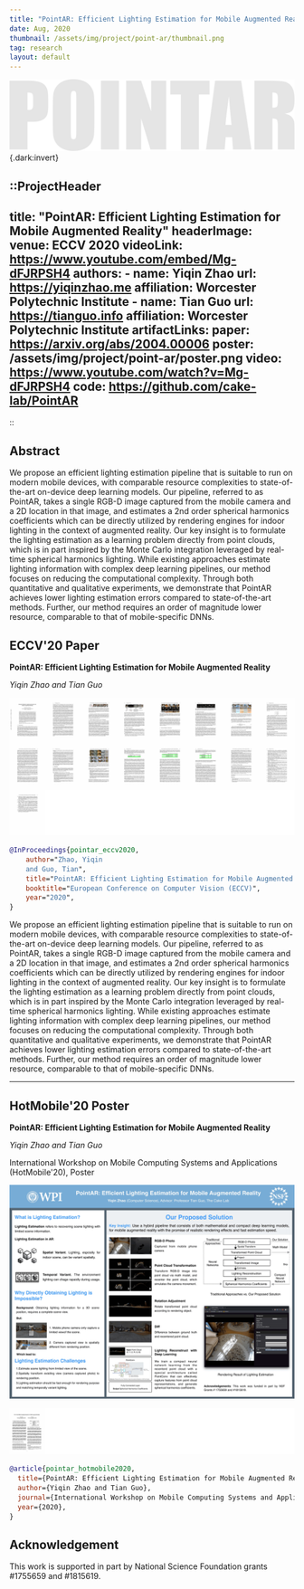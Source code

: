 ```yaml
---
title: "PointAR: Efficient Lighting Estimation for Mobile Augmented Reality"
date: Aug, 2020
thumbnail: /assets/img/project/point-ar/thumbnail.png
tag: research
layout: default
---
```


<!-- Insert a header image here. -->

![](/assets/img/project/point-ar/title-bg.svg){.dark:invert}

<!-- Document starts here, please first insert a title component. -->

::ProjectHeader
---
title: "PointAR: Efficient Lighting Estimation for Mobile Augmented Reality"
headerImage:
venue: ECCV 2020
videoLink: https://www.youtube.com/embed/Mg-dFJRPSH4
authors:
    - name: Yiqin Zhao
      url: https://yiqinzhao.me
      affiliation: Worcester Polytechnic Institute
    - name: Tian Guo
      url: https://tianguo.info
      affiliation: Worcester Polytechnic Institute
artifactLinks:
    paper: https://arxiv.org/abs/2004.00006
    poster: /assets/img/project/point-ar/poster.png
    video: https://www.youtube.com/watch?v=Mg-dFJRPSH4
    code: https://github.com/cake-lab/PointAR
---
::

## Abstract

We propose an efficient lighting estimation pipeline that is suitable to run on modern mobile devices, with comparable resource complexities to state-of-the-art on-device deep learning models. Our pipeline, referred to as PointAR, takes a single RGB-D image captured from the mobile camera and a 2D location in that image, and estimates a 2nd order spherical harmonics coefficients which can be directly utilized by rendering engines for indoor lighting in the context of augmented reality. Our key insight is to formulate the lighting estimation as a learning problem directly from point clouds, which is in part inspired by the Monte Carlo integration leveraged by real-time spherical harmonics lighting. While existing approaches estimate lighting information with complex deep learning pipelines, our method focuses on reducing the computational complexity. Through both quantitative and qualitative experiments, we demonstrate that PointAR achieves lower lighting estimation errors compared to state-of-the-art methods. Further, our method requires an order of magnitude lower resource, comparable to that of mobile-specific DNNs.


## ECCV'20 Paper

**PointAR: Efficient Lighting Estimation for Mobile Augmented Reality**

*Yiqin Zhao and Tian Guo*

[**![](/assets/img/project/point-ar/arxiv-paper-thumbnails.png)**](https://arxiv.org/abs/2004.00006)

```bibtex
@InProceedings{pointar_eccv2020,
    author="Zhao, Yiqin
    and Guo, Tian",
    title="PointAR: Efficient Lighting Estimation for Mobile Augmented Reality",
    booktitle="European Conference on Computer Vision (ECCV)",
    year="2020",
}
```

We propose an efficient lighting estimation pipeline that is suitable to run on modern mobile devices, with comparable resource complexities to state-of-the-art on-device deep learning models. Our pipeline, referred to as PointAR, takes a single RGB-D image captured from the mobile camera and a 2D location in that image, and estimates a 2nd order spherical harmonics coefficients which can be directly utilized by rendering engines for indoor lighting in the context of augmented reality. Our key insight is to formulate the lighting estimation as a learning problem directly from point clouds, which is in part inspired by the Monte Carlo integration leveraged by real-time spherical harmonics lighting. While existing approaches estimate lighting information with complex deep learning pipelines, our method focuses on reducing the computational complexity. Through both quantitative and qualitative experiments, we demonstrate that PointAR achieves lower lighting estimation errors compared to state-of-the-art methods. Further, our method requires an order of magnitude lower resource, comparable to that of mobile-specific DNNs.

---

## HotMobile'20 Poster

**PointAR: Efficient Lighting Estimation for Mobile Augmented Reality**

*Yiqin Zhao and Tian Guo*

International Workshop on Mobile Computing Systems and Applications (HotMobile'20), Poster

![](/assets/img/project/point-ar/poster.png)

[**![](/assets/img/project/point-ar/poster-paper-thumbnails.png)**](https://hotmobile.org/2020/downloads/hotmobile20-Zhao.pdf)


```bibtex
@article{pointar_hotmobile2020,
  title={PointAR: Efficient Lighting Estimation for Mobile Augmented Reality},
  author={Yiqin Zhao and Tian Guo},
  journal={International Workshop on Mobile Computing Systems and Applications (HotMobile'20)},
  year={2020},
}
```

## Acknowledgement

This work is supported in part by National Science Foundation grants #1755659 and #1815619.
